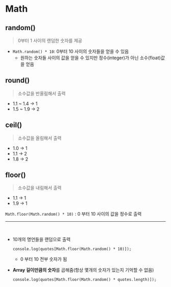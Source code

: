 # Math
## random()
> 0부터 1 사이의 랜덤한 숫자를 제공

- `Math.random() * 10`: 0부터 10 사이의 숫자들을 얻을 수 있음
  - 원하는 숫자들 사이의 값을 얻을 수 있지만 정수(integer)가 아닌 소수(float)값을 얻음

## round()
> 소수값을 반올림해서 출력

- 1.1 ~ 1.4 → 1
- 1.5 ~ 1.9 → 2

## ceil()
> 소수값을 올림해서 출력

- 1.0 → 1
- 1.1 → 2
- 1.8 → 2

## floor()
> 소수값을 내림해서 출력

- 1.1 → 1
- 1.9 → 1

`Math.floor(Math.random() * 10)` : 0 부터 10 사이의 값을 정수로 출력

---

<br>

- 10개의 명언들을 랜덤으로 출력

    `console.log(quotes[Math.floor(Math.random() * 10)]);`
    - 0 부터 10 전부 숫자가 됨
  
- **Array 길이만큼의 숫자**를 곱해줌(항상 몇개의 숫자가 있는지 기억할 수 없음)

    `console.log(quotes[Math.floor(Math.random() * quotes.length)]);`
